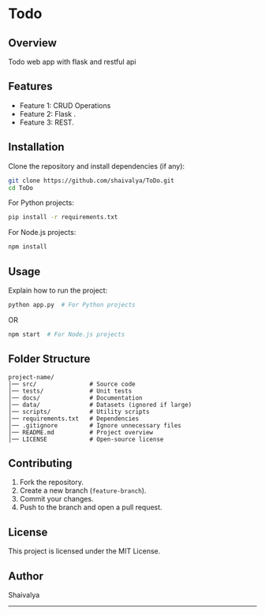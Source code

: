 # Todo

## Overview

Todo web app with flask and restful api

## Features

- Feature 1: CRUD Operations
- Feature 2: Flask .
- Feature 3: REST.

## Installation

Clone the repository and install dependencies (if any):

```bash
git clone https://github.com/shaivalya/ToDo.git
cd ToDo
```

For Python projects:

```bash
pip install -r requirements.txt
```

For Node.js projects:

```bash
npm install
```

## Usage

Explain how to run the project:

```bash
python app.py  # For Python projects
```

OR

```bash
npm start  # For Node.js projects
```

## Folder Structure

```
project-name/
│── src/               # Source code
│── tests/             # Unit tests
│── docs/              # Documentation
│── data/              # Datasets (ignored if large)
│── scripts/           # Utility scripts
│── requirements.txt   # Dependencies
│── .gitignore         # Ignore unnecessary files
│── README.md          # Project overview
│── LICENSE            # Open-source license
```

## Contributing

1. Fork the repository.
2. Create a new branch (`feature-branch`).
3. Commit your changes.
4. Push to the branch and open a pull request.

## License

This project is licensed under the MIT License.

## Author

Shaivalya

---



